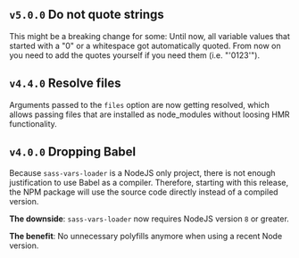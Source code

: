 ## `v5.0.0` Do not quote strings
This might be a breaking change for some: Until now, all variable values that started
with a "0" or a whitespace got automatically quoted.
From now on you need to add the quotes yourself if you need them (i.e. "'0123'").

## `v4.4.0` Resolve files
Arguments passed to the `files` option are now getting resolved, which allows
passing files that are installed as node_modules without loosing HMR functionality.

## `v4.0.0` Dropping Babel
Because `sass-vars-loader` is a NodeJS only project, there is not enough
justification to use Babel as a compiler. Therefore, starting with this
release, the NPM package will use the source code directly instead of
a compiled version.

**The downside**: `sass-vars-loader` now requires NodeJS version `8` or greater.

**The benefit**: No unnecessary polyfills anymore when using a recent Node version.
